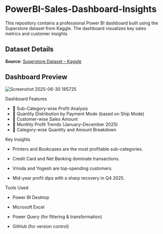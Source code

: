 # PowerBI-Sales-Dashboard-Insights
This repository contains a professional Power BI dashboard built using the Superstore dataset from Kaggle. The dashboard visualizes key sales metrics and customer insights 

##  Dataset Details

**Source**: [Superstore Dataset – Kaggle](https://www.kaggle.com/datasets/vivek468/superstore-dataset-final)

## Dashboard Preview

![Screenshot 2025-06-30 185725](https://github.com/user-attachments/assets/a9f9b079-c6c2-49c3-a195-7332cc58ef79)


 Dashboard Features

- 🔹 Sub-Category-wise Profit Analysis
- 🔹 Quantity Distribution by Payment Mode (based on Ship Mode)
- 🔹 Customer-wise Sales Amount
- 🔹 Monthly Profit Trends (January–December 2025)
- 🔹 Category-wise Quantity and Amount Breakdown

Key Insights

- Printers and Bookcases are the most profitable sub-categories.

- Credit Card and Net Banking dominate transactions.

- Vrinda and Yogesh are top-spending customers.

- Mid-year profit dips with a sharp recovery in Q4 2025.

Tools Used

- Power BI Desktop

- Microsoft Excel

- Power Query (for filtering & transformation)

- GitHub (for version control)


